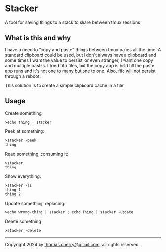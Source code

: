 # Stacker
A tool for saving things to a stack to share between tmux sessions

## What is this and why

I have a need to "copy and paste" things between tmux panes all the time. A
standard clipboard could be used, but I don't always have a clipboard and some
times I want the value to persist, or even stranger, I want one copy and multiple
pastes. I tried fifo files, but the copy app is held till the paste app runs and
it's not one to many but one to one. Also, fifo will not persist through a reboot.

This solution is to create a simple clipboard cache in a file.

## Usage

Create something:

	>echo thing | stacker

Peek at something:

	>stacker -peek
	thing

Read something, consuming it:

	>stacker
	thing

Show everything:

	>stacker -ls
	thing 1
	thing 2

Update something, replacing:

	>echo wrong-thing | stacker ; echo Thing | stacker -update

Delete something

	>stacker -delete

---
Copyright 2024 by thomas.cherry@gmail.com, all rights reserved.
